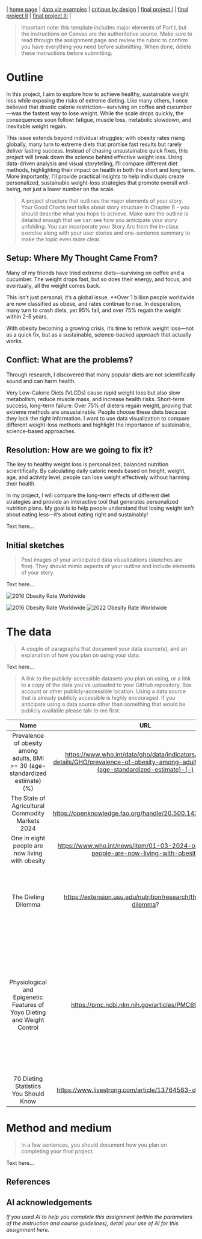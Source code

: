 | [home page](https://cmustudent.github.io/tswd-portfolio-templates/) | [data viz examples](dataviz-examples) | [critique by design](critique-by-design) | [final project I](final-project-part-one) | [final project II](final-project-part-two) | [final project III](final-project-part-three) |


> Important note: this template includes major elements of Part I, but the instructions on Canvas are the authoritative source.  Make sure to read through the assignment page and review the rubric to confirm you have everything you need before submitting.  When done, delete these instructions before submitting.

# Outline

In this project, I aim to explore how to achieve healthy, sustainable weight loss while exposing the risks of extreme dieting. Like many others, I once believed that drastic calorie restriction—surviving on coffee and cucumber—was the fastest way to lose weight. While the scale drops quickly, the consequences soon follow: fatigue, muscle loss, metabolic slowdown, and inevitable weight regain.  

This issue extends beyond individual struggles; with obesity rates rising globally, many turn to extreme diets that promise fast results but rarely deliver lasting success. Instead of chasing unsustainable quick fixes, this project will break down the science behind effective weight loss. Using data-driven analysis and visual storytelling, I’ll compare different diet methods, highlighting their impact on health in both the short and long term. More importantly, I’ll provide practical insights to help individuals create personalized, sustainable weight-loss strategies that promote overall well-being, not just a lower number on the scale.


> A project structure that outlines the major elements of your story.  Your Good Charts text talks about story structure in Chapter 8 - you should describe what you hope to achieve.  Make sure the outline is detailed enough that we can see how you anticipate your story unfolding.  You can incorporate your Story Arc from the in-class exercise along with your user stories and one-sentence summary to make the topic even more clear.
>

## Setup: Where My Thought Came From?

Many of my friends have tried extreme diets—surviving on coffee and a cucumber. The weight drops fast, but so does their energy, and focus, and eventually, all the weight comes back.  

This isn’t just personal; it’s a global issue. **Over 1 billion people worldwide are now classified as obese, and rates continue to rise. In desperation, many turn to crash diets, yet 95% fail, and over 75% regain the weight within 2-5 years.  

With obesity becoming a growing crisis, it’s time to rethink weight loss—not as a quick fix, but as a sustainable, science-backed approach that actually works.

## Conflict: What are the problems?
Through research, I discovered that many popular diets are not scientifically sound and can harm health.

Very Low-Calorie Diets (VLCDs) cause rapid weight loss but also slow metabolism, reduce muscle mass, and increase health risks.
Short-term success, long-term failure: Over 75% of dieters regain weight, proving that extreme methods are unsustainable.
People choose these diets because they lack the right information. I want to use data visualization to compare different weight-loss methods and highlight the importance of sustainable, science-based approaches.

## Resolution: How are we going to fix it?
The key to healthy weight loss is personalized, balanced nutrition scientifically. By calculating daily caloric needs based on height, weight, age, and activity level, people can lose weight effectively without harming their health.

In my project, I will compare the long-term effects of different diet strategies and provide an interactive tool that generates personalized nutrition plans. My goal is to help people understand that losing weight isn’t about eating less—it’s about eating right and sustainably!

Text here...

## Initial sketches
> Post images of your anticipated data visualizations (sketches are fine). They should mimic aspects of your outline and include elements of your story.  

Text here...

![2016 Obesity Rate Worldwide](https://github.com/XiaoxiaoRen-Xx/Images-/blob/a1cd1f08d5776fbf4ad13860701579bdcc14f7f0/4836fcb0-e340-11ef-8266-5b3800b24186.png)


![2016 Obesity Rate Worldwide](images/4836fcb0-e340-11ef-8266-5b3800b24186.png)
![2022 Obesity Rate Worldwide](image/69f10530-e340-11ef-8266-5b3800b24186.png)


# The data
> A couple of paragraphs that document your data source(s), and an explanation of how you plan on using your data. 

Text here...

> A link to the publicly-accessible datasets you plan on using, or a link to a copy of the data you've uploaded to your GitHub repository, Box account or other publicly-accessible location. Using a data source that is already publicly accessible is highly encouraged.  If you anticipate using a data source other than something that would be publicly available please talk to me first. 

|                                    **Name**                                    |                                                                     **URL**                                                                    |                                                                                                                                          **Description**                                                                                                                                          |
|:------------------------------------------------------------------------------:|:----------------------------------------------------------------------------------------------------------------------------------------------:|:-------------------------------------------------------------------------------------------------------------------------------------------------------------------------------------------------------------------------------------------------------------------------------------------------:|
| Prevalence of obesity among adults, BMI >= 30 (age-standardized estimate) (%)  | https://www.who.int/data/gho/data/indicators/indicator-details/GHO/prevalence-of-obesity-among-adults-bmi-=-30-(age-standardized-estimate)-(-) | WHO (World Health Organization): Data on global obesity rates, include data and visualization(Map)                                                                                                                                                                                                |
| The State of Agricultural Commodity Markets 2024                               | https://openknowledge.fao.org/handle/20.500.14283/cd2144en                                                                                     | Data on global obesity rates, include data and visualization(Map)                                                                                                                                                                                                                                 |
| One in eight people are now living with obesity                                | https://www.who.int/news/item/01-03-2024-one-in-eight-people-are-now-living-with-obesity                                                       | Data on Obesity                                                                                                                                                                                                                                                                                   |
| The Dieting Dilemma                                                            | https://extension.usu.edu/nutrition/research/the-dieting-dilemma?                                                                              | High failure rate: According to research from Utah State University, statistics show that 95 percent of diet attempts end in failure.                                                                                                                                                             |
| Physiological and Epigenetic Features of Yoyo Dieting and Weight Control       | https://pmc.ncbi.nlm.nih.gov/articles/PMC6917653/                                                                                              | Rebound trend: Studies show that most people are unable to maintain their weight after losing weight, usually starting to gain weight back within the first year, and returning to their pre-intervention weight or even exceeding their original weight within the following two to five years.  |
| 70 Dieting Statistics You Should Know                                          | https://www.livestrong.com/article/13764583-diet-statistics/                                                                                   | 65% of dieters return to their pre-diet weight within three years                                                                                                                                                                                                                                 |



# Method and medium
> In a few sentences, you should document how you plan on completing your final project. 

Text here...

## References




## AI acknowledgements
_If you used AI to help you complete this assignment (within the parameters of the instruction and course guidelines), detail your use of AI for this assignment here._

